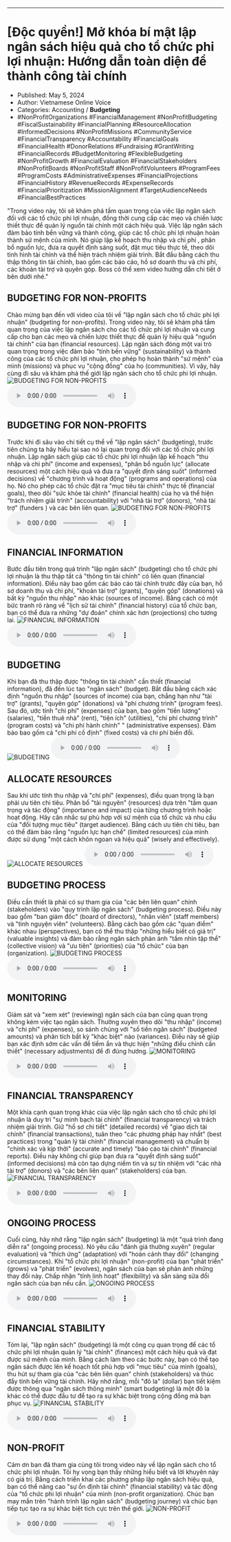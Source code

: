 
---

# \[Độc quyền!\] Mở khóa bí mật lập ngân sách hiệu quả cho tổ chức phi lợi nhuận: Hướng dẫn toàn diện để thành công tài chính

- Published: May 5, 2024
- Author: Vietnamese Online Voice
- Categories: Accounting / **Budgeting**
- #NonProfitOrganizations #FinancialManagement #NonProfitBudgeting #FiscalSustainability #FinancialPlanning #ResourceAllocation #InformedDecisions #NonProfitMissions #CommunityService #FinancialTransparency #Accountability #FinancialGoals #FinancialHealth #DonorRelations #Fundraising #GrantWriting #FinancialRecords #BudgetMonitoring #FlexibleBudgeting #NonProfitGrowth #FinancialEvaluation #FinancialStakeholders #NonProfitBoards #NonProfitStaff #NonProfitVolunteers #ProgramFees #ProgramCosts #AdministrativeExpenses #FinancialProjections #FinancialHistory #RevenueRecords #ExpenseRecords #FinancialPrioritization #MissionAlignment #TargetAudienceNeeds #FinancialBestPractices

"Trong video này, tôi sẽ khám phá tầm quan trọng của việc lập ngân sách đối với các tổ chức phi lợi nhuận, đồng thời cung cấp các mẹo và chiến lược thiết thực để quản lý nguồn tài chính một cách hiệu quả. Việc lập ngân sách đảm bảo tính bền vững và thành công, giúp các tổ chức phi lợi nhuận hoàn thành sứ mệnh của mình. Nó giúp lập kế hoạch thu nhập và chi phí , phân bổ nguồn lực, đưa ra quyết định sáng suốt, đặt mục tiêu thực tế, theo dõi tình hình tài chính và thể hiện trách nhiệm giải trình. Bắt đầu bằng cách thu thập thông tin tài chính, bao gồm các báo cáo, hồ sơ doanh thu và chi phí, các khoản tài trợ và quyên góp. Boss có thể xem video hướng dẫn chi tiết ở bên dưới nhé."


## BUDGETING FOR NON-PROFITS

Chào mừng bạn đến với video của tôi về "lập ngân sách cho tổ chức phi lợi nhuận" (budgeting for non-profits). Trong video này, tôi sẽ khám phá tầm quan trọng của việc lập ngân sách cho các tổ chức phi lợi nhuận và cung cấp cho bạn các mẹo và chiến lược thiết thực để quản lý hiệu quả "nguồn tài chính" của bạn (financial resources). Lập ngân sách đóng một vai trò quan trọng trong việc đảm bảo "tính bền vững" (sustainability) và thành công của các tổ chức phi lợi nhuận, cho phép họ hoàn thành "sứ mệnh" của mình (missions) và phục vụ "cộng đồng" của họ (communities). Vì vậy, hãy cùng đi sâu và khám phá thế giới lập ngân sách cho tổ chức phi lợi nhuận.
![BUDGETING FOR NON-PROFITS](https://http-archiver-apis-production-80.schnworks.com/storage/images/transitions/2024-05-05/transition--9074118545-Montserrat-Bold-512DA8.jpg)
<audio controls>
    <source src="https://http-archiver-apis-production-80.schnworks.com/storage/storage/audio/file-43361214849.mp3" type="audio/mpeg">
</audio>



## BUDGETING FOR NON-PROFITS

Trước khi đi sâu vào chi tiết cụ thể về "lập ngân sách" (budgeting), trước tiên chúng ta hãy hiểu tại sao nó lại quan trọng đối với các tổ chức phi lợi nhuận. Lập ngân sách giúp các tổ chức phi lợi nhuận lập kế hoạch "thu nhập và chi phí" (income and expenses), "phân bổ nguồn lực" (allocate resources) một cách hiệu quả và đưa ra "quyết định sáng suốt" (informed decisions) về "chương trình và hoạt động" (programs and operations) của họ. Nó cho phép các tổ chức đặt ra "mục tiêu tài chính" thực tế (financial goals), theo dõi "sức khỏe tài chính" (financial health) của họ và thể hiện "trách nhiệm giải trình" (accountability) với "nhà tài trợ" (donors), "nhà tài trợ" (funders ) và các bên liên quan.
![BUDGETING FOR NON-PROFITS](https://http-archiver-apis-production-80.schnworks.com/storage/images/transitions/2024-05-05/transition-3936224386-Montserrat-Bold-9C27B0.jpg)
<audio controls>
    <source src="https://http-archiver-apis-production-80.schnworks.com/storage/storage/audio/file-12683171086.mp3" type="audio/mpeg">
</audio>



## FINANCIAL INFORMATION

Bước đầu tiên trong quá trình "lập ngân sách" (budgeting) cho tổ chức phi lợi nhuận là thu thập tất cả "thông tin tài chính" có liên quan (financial information). Điều này bao gồm các báo cáo tài chính trước đây của bạn, hồ sơ doanh thu và chi phí, "khoản tài trợ" (grants), "quyên góp" (donations) và bất kỳ "nguồn thu nhập" nào khác (sources of income). Bằng cách có một bức tranh rõ ràng về "lịch sử tài chính" (financial history) của tổ chức bạn, bạn có thể đưa ra những "dự đoán" chính xác hơn (projections) cho tương lai.
![FINANCIAL INFORMATION](https://http-archiver-apis-production-80.schnworks.com/storage/images/transitions/2024-05-05/transition--36823656716-Montserrat-Medium-880E4F.jpg)
<audio controls>
    <source src="https://http-archiver-apis-production-80.schnworks.com/storage/storage/audio/file-34414450885.mp3" type="audio/mpeg">
</audio>



## BUDGETING

Khi bạn đã thu thập được "thông tin tài chính" cần thiết (financial information), đã đến lúc tạo "ngân sách" (budget). Bắt đầu bằng cách xác định "nguồn thu nhập" (sources of income) của bạn, chẳng hạn như "tài trợ" (grants), "quyên góp" (donations) và "phí chương trình" (program fees). Sau đó, ước tính "chi phí" (expenses) của bạn, bao gồm "tiền lương" (salaries), "tiền thuê nhà" (rent), "tiện ích" (utilities), "chi phí chương trình" (program costs) và "chi phí hành chính" " (administrative expenses). Đảm bảo bao gồm cả "chi phí cố định" (fixed costs) và chi phí biến đổi.
![BUDGETING](https://http-archiver-apis-production-80.schnworks.com/storage/images/transitions/2024-05-05/transition-30540127533-Montserrat-Bold-4A148C.jpg)
<audio controls>
    <source src="https://http-archiver-apis-production-80.schnworks.com/storage/storage/audio/file-30878730380.mp3" type="audio/mpeg">
</audio>



## ALLOCATE RESOURCES

Sau khi ước tính thu nhập và "chi phí" (expenses), điều quan trọng là bạn phải ưu tiên chi tiêu. Phân bổ "tài nguyên" (resources) dựa trên "tầm quan trọng và tác động" (importance and impact) của từng chương trình hoặc hoạt động. Hãy cân nhắc sự phù hợp với sứ mệnh của tổ chức và nhu cầu của "đối tượng mục tiêu" (target audience). Bằng cách ưu tiên chi tiêu, bạn có thể đảm bảo rằng "nguồn lực hạn chế" (limited resources) của mình được sử dụng "một cách khôn ngoan và hiệu quả" (wisely and effectively).
![ALLOCATE RESOURCES](https://http-archiver-apis-production-80.schnworks.com/storage/images/transitions/2024-05-05/transition-22718360131-Montserrat-Medium-673AB7.jpg)
<audio controls>
    <source src="https://http-archiver-apis-production-80.schnworks.com/storage/storage/audio/file-12243333986.mp3" type="audio/mpeg">
</audio>



## BUDGETING PROCESS

Điều cần thiết là phải có sự tham gia của "các bên liên quan" chính (stakeholders) vào "quy trình lập ngân sách" (budgeting process). Điều này bao gồm "ban giám đốc" (board of directors), "nhân viên" (staff members) và "tình nguyện viên" (volunteers). Bằng cách bao gồm các "quan điểm" khác nhau (perspectives), bạn có thể thu thập "những hiểu biết có giá trị" (valuable insights) và đảm bảo rằng ngân sách phản ánh "tầm nhìn tập thể" (collective vision) và "ưu tiên" (priorities) của "tổ chức" của bạn (organization).
![BUDGETING PROCESS](https://http-archiver-apis-production-80.schnworks.com/storage/images/transitions/2024-05-05/transition-21600867402-Montserrat-Black-303F9F.jpg)
<audio controls>
    <source src="https://http-archiver-apis-production-80.schnworks.com/storage/storage/audio/file-9964930525.mp3" type="audio/mpeg">
</audio>



## MONITORING

Giám sát và "xem xét" (reviewing) ngân sách của bạn cũng quan trọng không kém việc tạo ngân sách. Thường xuyên theo dõi "thu nhập" (income) và "chi phí" (expenses), so sánh chúng với "số tiền ngân sách" (budgeted amounts) và phân tích bất kỳ "khác biệt" nào (variances). Điều này sẽ giúp bạn xác định sớm các vấn đề tiềm ẩn và thực hiện "những điều chỉnh cần thiết" (necessary adjustments) để đi đúng hướng.
![MONITORING](https://http-archiver-apis-production-80.schnworks.com/storage/images/transitions/2024-05-05/transition--7765051650-Montserrat-Thin-283593.jpg)
<audio controls>
    <source src="https://http-archiver-apis-production-80.schnworks.com/storage/storage/audio/file-63801385566.mp3" type="audio/mpeg">
</audio>



## FINANCIAL TRANSPARENCY

Một khía cạnh quan trọng khác của việc lập ngân sách cho tổ chức phi lợi nhuận là duy trì "sự minh bạch tài chính" (financial transparency) và trách nhiệm giải trình. Giữ "hồ sơ chi tiết" (detailed records) về "giao dịch tài chính" (financial transactions), tuân theo "các phương pháp hay nhất" (best practices) trong "quản lý tài chính" (financial management) và chuẩn bị "chính xác và kịp thời" (accurate and timely) "báo cáo tài chính" (financial reports). Điều này không chỉ giúp bạn đưa ra "quyết định sáng suốt" (informed decisions) mà còn tạo dựng niềm tin và sự tín nhiệm với "các nhà tài trợ" (donors) và "các bên liên quan" (stakeholders) của bạn.
![FINANCIAL TRANSPARENCY](https://http-archiver-apis-production-80.schnworks.com/storage/images/transitions/2024-05-05/transition--6102731228-Montserrat-SemiBold-7B1FA2.jpg)
<audio controls>
    <source src="https://http-archiver-apis-production-80.schnworks.com/storage/storage/audio/file-15255489737.mp3" type="audio/mpeg">
</audio>



## ONGOING PROCESS

Cuối cùng, hãy nhớ rằng "lập ngân sách" (budgeting) là một "quá trình đang diễn ra" (ongoing process). Nó yêu cầu "đánh giá thường xuyên" (regular evaluation) và "thích ứng" (adaptation) với "hoàn cảnh thay đổi" (changing circumstances). Khi "tổ chức phi lợi nhuận" (non-profit) của bạn "phát triển" (grows) và "phát triển" (evolves), ngân sách của bạn sẽ phản ánh những thay đổi này. Chấp nhận "tính linh hoạt" (flexibility) và sẵn sàng sửa đổi ngân sách của bạn nếu cần.
![ONGOING PROCESS](https://http-archiver-apis-production-80.schnworks.com/storage/images/transitions/2024-05-05/transition--10486532422-Montserrat-Black-7B1FA2.jpg)
<audio controls>
    <source src="https://http-archiver-apis-production-80.schnworks.com/storage/storage/audio/file-46367830714.mp3" type="audio/mpeg">
</audio>



## FINANCIAL STABILITY

Tóm lại, "lập ngân sách" (budgeting) là một công cụ quan trọng để các tổ chức phi lợi nhuận quản lý "tài chính" (finances) một cách hiệu quả và đạt được sứ mệnh của mình. Bằng cách làm theo các bước này, bạn có thể tạo ngân sách được lên kế hoạch tốt phù hợp với "mục tiêu" của mình (goals), thu hút sự tham gia của "các bên liên quan" chính (stakeholders) và thúc đẩy tính bền vững tài chính. Hãy nhớ rằng, mỗi "đô la" (dollar) bạn tiết kiệm được thông qua "ngân sách thông minh" (smart budgeting) là một đô la khác có thể được đầu tư để tạo ra sự khác biệt trong cộng đồng mà bạn phục vụ.
![FINANCIAL STABILITY](https://http-archiver-apis-production-80.schnworks.com/storage/images/transitions/2024-05-05/transition--50621047514-Montserrat-Bold-4A148C.jpg)
<audio controls>
    <source src="https://http-archiver-apis-production-80.schnworks.com/storage/storage/audio/file-24042748911.mp3" type="audio/mpeg">
</audio>



## NON-PROFIT

Cảm ơn bạn đã tham gia cùng tôi trong video này về lập ngân sách cho tổ chức phi lợi nhuận. Tôi hy vọng bạn thấy những hiểu biết và lời khuyên này có giá trị. Bằng cách triển khai các phương pháp lập ngân sách hiệu quả, bạn có thể nâng cao "sự ổn định tài chính" (financial stability) và tác động của "tổ chức phi lợi nhuận" của mình (non-profit organization). Chúc bạn may mắn trên "hành trình lập ngân sách" (budgeting journey) và chúc bạn tiếp tục tạo ra sự khác biệt tích cực trên thế giới.
![NON-PROFIT](https://http-archiver-apis-production-80.schnworks.com/storage/images/transitions/2024-05-05/transition--12496700669-Montserrat-Black-004895.jpg)
<audio controls>
    <source src="https://http-archiver-apis-production-80.schnworks.com/storage/storage/audio/file-12845891112.mp3" type="audio/mpeg">
</audio>

